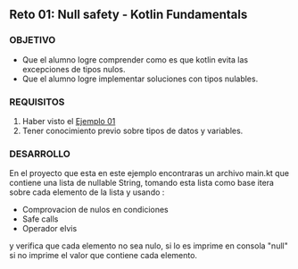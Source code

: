 ## Reto 01: Null safety - Kotlin Fundamentals

### OBJETIVO 

- Que el alumno logre comprender como es que kotlin evita las excepciones de tipos nulos.
- Que el alumno logre implementar soluciones con tipos nulables.

### REQUISITOS 

1. Haber visto el [Ejemplo 01](/../../tree/master/Sesion-07/Ejemplo-01/)
2. Tener conocimiento previo sobre tipos de datos y variables.

### DESARROLLO

En el proyecto que esta en este ejemplo encontraras un archivo main.kt que contiene una lista de nullable String, tomando esta lista como base itera sobre cada elemento de la lista y usando :

- Comprovacion de nulos en condiciones
- Safe calls
- Operador elvis

y verifica que cada elemento no sea nulo, si lo es imprime en consola "null" si no imprime el valor que contiene cada elemento.
